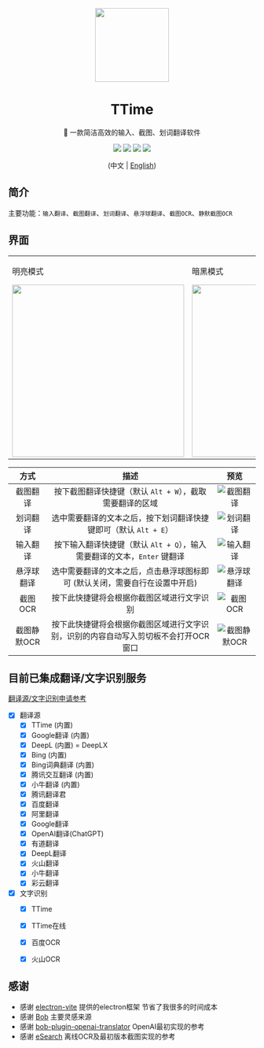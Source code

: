 <div align='center'>

  <img width="150px" src="https://ttime.timerecord.cn/img/logo.png"/>

  # TTime

  🚀 一款简洁高效的输入、截图、划词翻译软件

  <a href="https://ttime.timerecord.cn"><img src="https://img.shields.io/badge/%E5%AE%98%E6%96%B9%E7%BD%91%E7%AB%99-ttime.timerecord.cn-brightgreen?logo=Safari"/></a>
  <a href="https://ttime.timerecord.cn"><img src="https://img.shields.io/badge/-Windows-blue?logo=windows&logoColor=white" /></a>
  <a href="https://ttime.timerecord.cn"><img src="https://img.shields.io/badge/-macOS-black?&logo=apple&logoColor=white" /></a>
  <a href="JavaScript:;"><img src="https://img.shields.io/github/license/InkTimeRecord/TTime"/></a>

  (中文 | [English](README.en.md))

</div>

## 简介

主要功能：`输入翻译`、`截图翻译`、`划词翻译`、`悬浮球翻译`、`截图OCR`、`静默截图OCR`

## 界面
<div align='center'>
  <table>
    <tr>
        <td>
        <p>明亮模式</p>
        <img width="350px" src="https://raw.githubusercontent.com/InkTimeRecord/TTime/dev/README.assets/translate.png"/>
        </td>
        <td>
        <p>暗黑模式</p>
        <img width="350px" src="https://raw.githubusercontent.com/InkTimeRecord/TTime/dev/README.assets/translate-dark.png"/>
        </td>
    </tr>
  </table>
</div>

| 方式 | 描述 | 预览 |
| :---: | :---: | :---: |
| 截图翻译 | 按下截图翻译快捷键（默认 `Alt + W`），截取需要翻译的区域 | ![截图翻译](https://raw.githubusercontent.com/InkTimeRecord/TTime/dev/README.assets/screenshot.gif) |
| 划词翻译 | 选中需要翻译的文本之后，按下划词翻译快捷键即可（默认 `Alt + E`） | ![划词翻译](https://raw.githubusercontent.com/InkTimeRecord/TTime/dev/README.assets/choice.gif) |
| 输入翻译| 按下输入翻译快捷键（默认 `Alt + Q`），输入需要翻译的文本，`Enter` 键翻译 | ![输入翻译](https://raw.githubusercontent.com/InkTimeRecord/TTime/dev/README.assets/input.gif) |
| 悬浮球翻译 | 选中需要翻译的文本之后，点击悬浮球图标即可 (默认关闭，需要自行在设置中开启) | ![悬浮球翻译](https://raw.githubusercontent.com/InkTimeRecord/TTime/dev/README.assets/hover-ball.gif) |
| 截图OCR | 按下此快捷键将会根据你截图区域进行文字识别 | ![截图OCR](https://raw.githubusercontent.com/InkTimeRecord/TTime/dev/README.assets/screenshot-ocr.gif) |
| 截图静默OCR | 按下此快捷键将会根据你截图区域进行文字识别，识别的内容自动写入剪切板不会打开OCR窗口 | ![截图静默OCR](https://raw.githubusercontent.com/InkTimeRecord/TTime/dev/README.assets/screenshot-silence-ocr.gif) |

## 目前已集成翻译/文字识别服务
[翻译源/文字识别申请参考](https://ttime.timerecord.cn/pages/93e0f8/#%E7%BF%BB%E8%AF%91%E6%BA%90%E4%BB%8B%E7%BB%8D)

- [x] 翻译源
  - [x] TTime (内置)
  - [x] Google翻译 (内置)
  - [x] DeepL (内置) = DeepLX
  - [x] Bing (内置)
  - [x] Bing词典翻译 (内置)
  - [x] 腾讯交互翻译 (内置)
  - [x] 小牛翻译 (内置)
  - [x] 腾讯翻译君
  - [x] 百度翻译
  - [x] 阿里翻译
  - [x] Google翻译
  - [x] OpenAI翻译(ChatGPT)
  - [x] 有道翻译
  - [x] DeepL翻译
  - [x] 火山翻译
  - [x] 小牛翻译
  - [x] 彩云翻译

- [x] 文字识别
  - [x] TTime
  - [x] TTime在线
  - [x] 百度OCR
  - [x] 火山OCR


## 感谢
* 感谢 [electron-vite](https://github.com/alex8088/electron-vite) 提供的electron框架 节省了我很多的时间成本
* 感谢 [Bob](https://github.com/ripperhe/Bob) 主要灵感来源
* 感谢 [bob-plugin-openai-translator](https://github.com/yetone/bob-plugin-openai-translator) OpenAI最初实现的参考
* 感谢 [eSearch](https://github.com/xushengfeng/eSearch) 离线OCR及最初版本截图实现的参考
